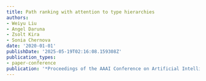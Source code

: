 ```yaml
---
title: Path ranking with attention to type hierarchies
authors:
- Weiyu Liu
- Angel Daruna
- Zsolt Kira
- Sonia Chernova
date: '2020-01-01'
publishDate: '2025-05-19T02:16:08.159308Z'
publication_types:
- paper-conference
publication: '*Proceedings of the AAAI Conference on Artificial Intelligence*'
---
```

